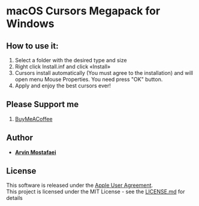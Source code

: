 # macOS Cursors Megapack for Windows

## How to use it:

1. Select a folder with the desired type and size
2. Right click Install.inf and click «Install»
3. Cursors install automatically (You must agree to the installation) and will open menu Mouse Properties. You need press "OK" button.
4. Apply and enjoy the best cursors ever!

## Please Support me
1. [BuyMeACoffee](https://www.buymeacoffee.com/arviinmo)

## Author
* [**Arvin Mostafaei**](https://arvin.vercel.app/)

## License

This software is released under the [Apple User Agreement](http://images.apple.com/legal/sla/docs/OSX1011.pdf).</br>
This project is licensed under the MIT License - see the [LICENSE.md](https://github.com/arviinmo/macOS-cursor/blob/main/LICENSE.md) for details

